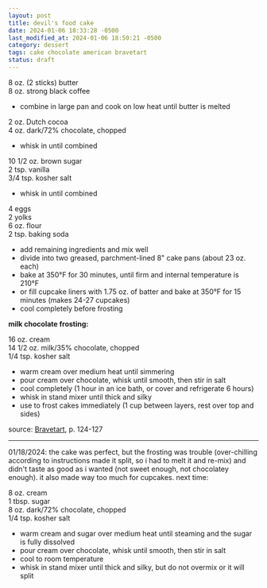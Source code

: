 ```yaml
---
layout: post
title: devil's food cake
date: 2024-01-06 18:33:28 -0500
last_modified_at: 2024-01-06 18:50:21 -0500
category: dessert
tags: cake chocolate american bravetart
status: draft
---
```


8 oz. (2 sticks) butter  
8 oz. strong black coffee  
* combine in large pan and cook on low heat until butter is melted

2 oz. Dutch cocoa  
4 oz. dark/72% chocolate, chopped  
* whisk in until combined

10 1/2 oz. brown sugar  
2 tsp. vanilla  
3/4 tsp. kosher salt  
* whisk in until combined

4 eggs  
2 yolks  
6 oz. flour  
2 tsp. baking soda  
* add remaining ingredients and mix well
* divide into two greased, parchment-lined 8" cake pans (about 23 oz. each)
* bake at 350°F for 30 minutes, until firm and internal temperature is 210°F
* or fill cupcake liners with 1.75 oz. of batter and bake at 350°F for 15 minutes (makes 24-27
  cupcakes)
* cool completely before frosting

**milk chocolate frosting:**

16 oz. cream  
14 1/2 oz. milk/35% chocolate, chopped  
1/4 tsp. kosher salt  
* warm cream over medium heat until simmering
* pour cream over chocolate, whisk until smooth, then stir in salt
* cool completely (1 hour in an ice bath, or cover and refrigerate 6 hours)
* whisk in stand mixer until thick and silky
* use to frost cakes immediately (1 cup between layers, rest over top and sides)

source: [Bravetart](https://www.amazon.com/BraveTart-American-Desserts-Stella-Parks/dp/0393239861), p. 124-127

---

01/18/2024: the cake was perfect, but the frosting was trouble (over-chilling according to
instructions made it split, so i had to melt it and re-mix) and didn't taste as good as i wanted
(not sweet enough, not chocolatey enough). it also made way too much for cupcakes. next time:

8 oz. cream  
1 tbsp. sugar  
8 oz. dark/72% chocolate, chopped  
1/4 tsp. kosher salt  
* warm cream and sugar over medium heat until steaming and the sugar is fully dissolved
* pour cream over chocolate, whisk until smooth, then stir in salt
* cool to room temperature
* whisk in stand mixer until thick and silky, but do not overmix or it will split
